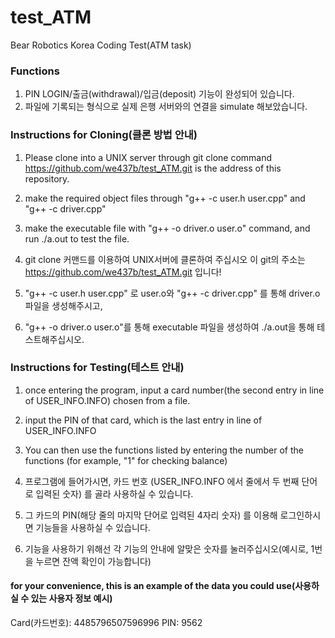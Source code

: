 # test_ATM
Bear Robotics Korea Coding Test(ATM task)

### Functions
1. PIN LOGIN/출금(withdrawal)/입금(deposit) 기능이 완성되어 있습니다.
2. 파일에 기록되는 형식으로 실제 은행 서버와의 연결을 simulate 해보았습니다.

### Instructions for Cloning(클론 방법 안내)
1. Please clone into a UNIX server through git clone command
https://github.com/we437b/test_ATM.git is the address of this repository.
2. make the required object files through "g++ -c user.h user.cpp" and "g++ -c driver.cpp"
3. make the executable file with "g++ -o driver.o user.o" command, and run ./a.out to test the file.


1. git clone 커맨드를 이용하여 UNIX서버에 클론하여 주십시오
이 git의 주소는 https://github.com/we437b/test_ATM.git 입니다!
2. "g++ -c user.h user.cpp" 로 user.o와 "g++ -c driver.cpp" 를 통해 driver.o파일을 생성해주시고,
3. "g++ -o driver.o user.o"를 통해 executable 파일을 생성하여 ./a.out을 통해 테스트해주십시오.

### Instructions for Testing(테스트 안내)
1. once entering the program, input a card number(the second entry in line of USER_INFO.INFO) chosen from a file.
2. input the PIN of that card, which is the last entry in line of USER_INFO.INFO 
3. You can then use the functions listed by entering the number of the functions (for example, "1" for checking balance)

1. 프로그램에 들어가시면, 카드 번호 (USER_INFO.INFO 에서 줄에서 두 번째 단어로 입력된 숫자) 를 골라 사용하실 수 있습니다.
2. 그 카드의 PIN(해당 줄의 마지막 단어로 입력된 4자리 숫자) 를 이용해 로그인하시면 기능들을 사용하실 수 있습니다.
3. 기능을 사용하기 위해선 각 기능의 안내에 알맞은 숫자를 눌러주십시오(예시로, 1번을 누르면 잔액 확인이 가능합니다)

#### for your convenience, this is an example of the data you could use(사용하실 수 있는 사용자 정보 예시)
Card(카드번호): 4485796507596996
PIN: 9562 



